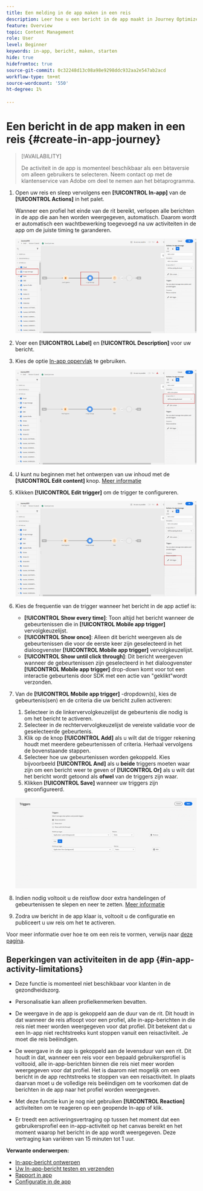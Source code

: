 ```yaml
---
title: Een melding in de app maken in een reis
description: Leer hoe u een bericht in de app maakt in Journey Optimizer
feature: Overview
topic: Content Management
role: User
level: Beginner
keywords: in-app, bericht, maken, starten
hide: true
hidefromtoc: true
source-git-commit: 0c32248d13c08a98e9298ddc932aa2e547ab2acd
workflow-type: tm+mt
source-wordcount: '550'
ht-degree: 1%

---
```


# Een bericht in de app maken in een reis {#create-in-app-journey}

>[!AVAILABILITY]
>
>De activiteit in de app is momenteel beschikbaar als een bètaversie om alleen gebruikers te selecteren. Neem contact op met de klantenservice van Adobe om deel te nemen aan het bètaprogramma.

1. Open uw reis en sleep vervolgens een **[!UICONTROL In-app]** van de **[!UICONTROL Actions]** in het palet.

   Wanneer een profiel het einde van de rit bereikt, verlopen alle berichten in de app die aan hen worden weergegeven, automatisch. Daarom wordt er automatisch een wachtbewerking toegevoegd na uw activiteiten in de app om de juiste timing te garanderen.

   ![](assets/in_app_journey_1.png)

1. Voer een **[!UICONTROL Label]** en **[!UICONTROL Description]** voor uw bericht.

1. Kies de optie [In-app oppervlak](inapp-configuration.md) te gebruiken.

   ![](assets/in_app_journey_2.png)

1. U kunt nu beginnen met het ontwerpen van uw inhoud met de **[!UICONTROL Edit content]** knop. [Meer informatie](design-in-app.md)

1. Klikken **[!UICONTROL Edit trigger]** om de trigger te configureren.

   ![](assets/in_app_journey_4.png)

1. Kies de frequentie van de trigger wanneer het bericht in de app actief is:

   * **[!UICONTROL Show every time]**: Toon altijd het bericht wanneer de gebeurtenissen die in **[!UICONTROL Mobile app trigger]** vervolgkeuzelijst.
   * **[!UICONTROL Show once]**: Alleen dit bericht weergeven als de gebeurtenissen die voor de eerste keer zijn geselecteerd in het dialoogvenster **[!UICONTROL Mobile app trigger]** vervolgkeuzelijst.
   * **[!UICONTROL Show until click through]**: Dit bericht weergeven wanneer de gebeurtenissen zijn geselecteerd in het dialoogvenster **[!UICONTROL Mobile app trigger]** drop-down komt voor tot een interactie gebeurtenis door SDK met een actie van &quot;geklikt&quot;wordt verzonden.

1. Van de **[!UICONTROL Mobile app trigger]** -dropdown(s), kies de gebeurtenis(sen) en de criteria die uw bericht zullen activeren:

   1. Selecteer in de linkervervolgkeuzelijst de gebeurtenis die nodig is om het bericht te activeren.
   1. Selecteer in de rechtervervolgkeuzelijst de vereiste validatie voor de geselecteerde gebeurtenis.
   1. Klik op de knop **[!UICONTROL Add]** als u wilt dat de trigger rekening houdt met meerdere gebeurtenissen of criteria. Herhaal vervolgens de bovenstaande stappen.
   1. Selecteer hoe uw gebeurtenissen worden gekoppeld. Kies bijvoorbeeld **[!UICONTROL And]** als u **beide** triggers moeten waar zijn om een bericht weer te geven of **[!UICONTROL Or]** als u wilt dat het bericht wordt getoond als **ofwel** van de triggers zijn waar.
   1. Klikken **[!UICONTROL Save]** wanneer uw triggers zijn geconfigureerd.

   ![](assets/in_app_journey_3.png)

1. Indien nodig voltooit u de reisflow door extra handelingen of gebeurtenissen te slepen en neer te zetten. [Meer informatie](../building-journeys/about-journey-activities.md)

1. Zodra uw bericht in de app klaar is, voltooit u de configuratie en publiceert u uw reis om het te activeren.

Voor meer informatie over hoe te om een reis te vormen, verwijs naar [deze pagina](../building-journeys/journey-gs.md).

## Beperkingen van activiteiten in de app {#in-app-activity-limitations}

* Deze functie is momenteel niet beschikbaar voor klanten in de gezondheidszorg.

* Personalisatie kan alleen profielkenmerken bevatten.

* De weergave in de app is gekoppeld aan de duur van de rit. Dit houdt in dat wanneer de reis afloopt voor een profiel, alle in-app-berichten in die reis niet meer worden weergegeven voor dat profiel. Dit betekent dat u een In-app niet rechtstreeks kunt stoppen vanuit een reisactiviteit. Je moet die reis beëindigen.
* De weergave in de app is gekoppeld aan de levensduur van een rit. Dit houdt in dat, wanneer een reis voor een bepaald gebruikersprofiel is voltooid, alle in-app-berichten binnen die reis niet meer worden weergegeven voor dat profiel. Het is daarom niet mogelijk om een bericht in de app rechtstreeks te stoppen van een reisactiviteit. In plaats daarvan moet u de volledige reis beëindigen om te voorkomen dat de berichten in de app naar het profiel worden weergegeven.

* Met deze functie kun je nog niet gebruiken **[!UICONTROL Reaction]** activiteiten om te reageren op een geopende In-app of klik.

* Er treedt een activeringsvertraging op tussen het moment dat een gebruikersprofiel een in-app-activiteit op het canvas bereikt en het moment waarop het bericht in de app wordt weergegeven. Deze vertraging kan variëren van 15 minuten tot 1 uur.

**Verwante onderwerpen:**

* [In-app-bericht ontwerpen](design-in-app.md)
* [Uw In-app-bericht testen en verzenden](send-in-app.md)
* [Rapport in app](../reports/campaign-global-report.md#inapp-report)
* [Configuratie in de app](inapp-configuration.md)